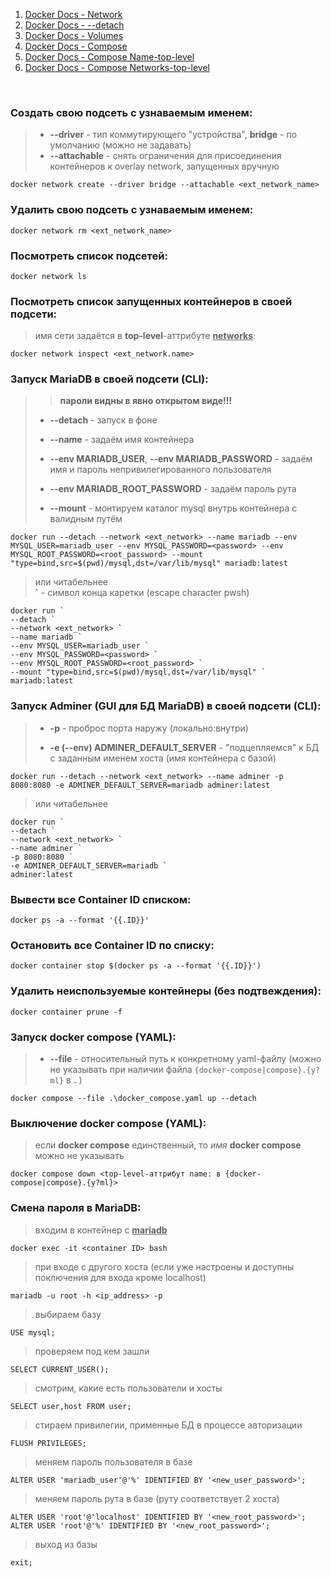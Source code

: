 1. [Docker Docs - Network](https://docs.docker.com/reference/cli/docker/network/create/)
2. [Docker Docs - --detach](https://docs.docker.com/reference/cli/docker/container/run/#detach)
3. [Docker Docs - Volumes](https://docs.docker.com/storage/volumes/#start-a-container-with-a-volume)
4. [Docker Docs - Compose](https://docs.docker.com/reference/cli/docker/compose/)
5. [Docker Docs - Compose Name-top-level](https://docs.docker.com/compose/compose-file/04-version-and-name/#name-top-level-element)
6. [Docker Docs - Compose Networks-top-level](https://docs.docker.com/compose/compose-file/06-networks/)
<br>

### Создать свою подсеть с узнаваемым именем:

> * **--driver** - тип коммутирующего "устройства", **bridge** - по умолчанию (можно не задавать)
> * **--attachable** - снять ограничения для присоединения контейнеров к overlay network, запущенных вручную

    docker network create --driver bridge --attachable <ext_network_name>

### Удалить свою подсеть с узнаваемым именем:
    
    docker network rm <ext_network_name>

### Посмотреть список подсетей:

    docker network ls

### Посмотреть список запущенных контейнеров в своей подсети:
    
> имя сети задаётся в **top-level**-аттрибуте <ins>**networks**</ins>:

    docker network inspect <ext_network.name>

### Запуск MariaDB в своей подсети (CLI):

>> **пароли видны в явно открытом виде!!!**
> 
> * **--detach** - запуск в фоне
> 
> * **--name** - задаём имя контейнера
> 
> * **--env MARIADB_USER**, **--env MARIADB_PASSWORD** - задаём имя и пароль непривилегированного пользователя
> 
> * **--env MARIADB_ROOT_PASSWORD** - задаём пароль рута
> 
> * **--mount** - монтируем каталог mysql внутрь контейнера с валидным путём

    docker run --detach --network <ext_network> --name mariadb --env MYSQL_USER=mariadb_user --env MYSQL_PASSWORD=<password> --env MYSQL_ROOT_PASSWORD=<root_password> --mount "type=bind,src=$(pwd)/mysql,dst=/var/lib/mysql" mariadb:latest

> или читабельнее<br>
> **`** - символ конца каретки (escape character pwsh)

    docker run `
    --detach `
    --network <ext_network> `
    --name mariadb `
    --env MYSQL_USER=mariadb_user `
    --env MYSQL_PASSWORD=<password> `
    --env MYSQL_ROOT_PASSWORD=<root_password> `
    --mount "type=bind,src=$(pwd)/mysql,dst=/var/lib/mysql" `
    mariadb:latest

### Запуск Adminer (GUI для БД MariaDB) в своей подсети (CLI):

> * **-p** - проброс порта наружу (локально:внутри)
> 
> * **-e (--env) ADMINER_DEFAULT_SERVER** - "подцепляемся" к БД с заданным именем хоста (имя контейнера с базой)

    docker run --detach --network <ext_network> --name adminer -p 8080:8080 -e ADMINER_DEFAULT_SERVER=mariadb adminer:latest

> или читабельнее

    docker run `
    --detach `
    --network <ext_network> `
    --name adminer `
    -p 8080:8080 `
    -e ADMINER_DEFAULT_SERVER=mariadb `
    adminer:latest

### Вывести все Container ID списком:
    
    docker ps -a --format '{{.ID}}'

### Остановить все Container ID по списку:

    docker container stop $(docker ps -a --format '{{.ID}}')

### Удалить неиспользуемые контейнеры (без подтвеждения):

    docker container prune -f

### Запуск docker compose (YAML):

> * **--file** - относительный путь к конкретному yaml-файлу (можно не указывать при наличии файла `{docker-compose|compose}.{y?ml}` в **.** )
    
    docker compose --file .\docker_compose.yaml up --detach

### Выключение docker compose (YAML):

> если **docker compose** единственный, то *имя* **docker compose** можно не указывать

    docker compose down <top-level-аттрибут name: в {docker-compose|compose}.{y?ml}>

### Смена пароля в MariaDB:

> входим в контейнер с <ins>**mariadb**</ins>

    docker exec -it <container ID> bash

> при входе с другого хоста (если уже настроены и доступны поключения для входа кроме localhost)

    mariadb -u root -h <ip_address> -p

> выбираем базу

    USE mysql;

> проверяем под кем зашли

    SELECT CURRENT_USER();

> смотрим, какие есть пользователи и хосты

    SELECT user,host FROM user;

> стираем привилегии, применные БД в процессе авторизации

    FLUSH PRIVILEGES;

> меняем пароль пользователя в базе

    ALTER USER 'mariadb_user'@'%' IDENTIFIED BY '<new_user_password>';


> меняем пароль рута в базе (руту соответствует 2 хоста)

    ALTER USER 'root'@'localhost' IDENTIFIED BY '<new_root_password>';
    ALTER USER 'root'@'%' IDENTIFIED BY '<new_root_password>';

> выход из базы

    exit; 
